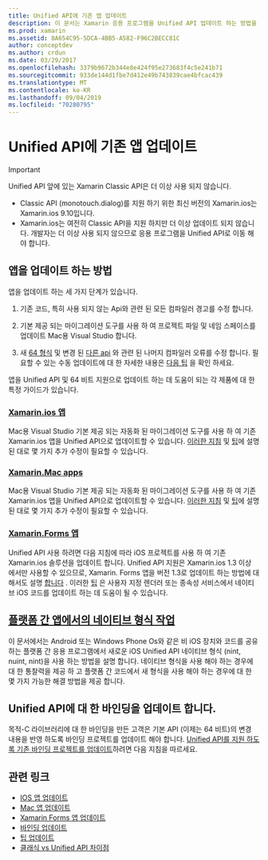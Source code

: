 ```yaml
---
title: Unified API에 기존 앱 업데이트
description: 이 문서는 Xamarin 응용 프로그램을 Unified API 업데이트 하는 방법을 설명 하는 다양 한 가이드에 연결 됩니다. Xamarin.ios 앱, Xamarin.ios 앱에 대해 설명 합니다. Xamarin Forms 앱, 플랫폼 간 앱 및 바인딩 프로젝트의 네이티브 형식입니다.
ms.prod: xamarin
ms.assetid: 8A654C95-5DCA-4BB5-A582-F96C2BECC81C
author: conceptdev
ms.author: crdun
ms.date: 03/29/2017
ms.openlocfilehash: 3379b9672b344e8e424f95e273683f4c5e241b71
ms.sourcegitcommit: 933de144d1fbe7d412e49b743839cae4bfcac439
ms.translationtype: MT
ms.contentlocale: ko-KR
ms.lasthandoff: 09/04/2019
ms.locfileid: "70280795"
---
```

# <a name="updating-existing-apps-to-the-unified-api"></a>Unified API에 기존 앱 업데이트

> [!IMPORTANT]
> Unified API 앞에 있는 Xamarin Classic API은 더 이상 사용 되지 않습니다.
> - Classic API (monotouch.dialog)를 지원 하기 위한 최신 버전의 Xamarin.ios는 Xamarin.ios 9.10입니다.
> - Xamarin.ios는 여전히 Classic API을 지원 하지만 더 이상 업데이트 되지 않습니다. 개발자는 더 이상 사용 되지 않으므로 응용 프로그램을 Unified API로 이동 해야 합니다.

## <a name="how-to-update-your-apps"></a>앱을 업데이트 하는 방법

앱을 업데이트 하는 세 가지 단계가 있습니다.

1. 기존 코드, 특히 사용 되지 않는 Api와 관련 된 모든 컴파일러 경고를 수정 합니다.

2. 기본 제공 되는 마이그레이션 도구를 사용 하 여 프로젝트 파일 및 네임 스페이스를 업데이트 Mac용 Visual Studio 합니다.

3. 새 [64 형식](~/cross-platform/macios/nativetypes.md) 및 변경 된 [다른 api](~/cross-platform/macios/unified/overview.md#deprecated-typos) 와 관련 된 나머지 컴파일러 오류를 수정 합니다. 필요할 수 있는 수동 업데이트에 대 한 자세한 내용은 [다음 팁](~/cross-platform/macios/unified/updating-tips.md) 을 확인 하세요.

앱을 Unified API 및 64 비트 지원으로 업데이트 하는 데 도움이 되는 각 제품에 대 한 특정 가이드가 있습니다.

### <a name="xamarinios-appscross-platformmaciosunifiedupdating-ios-appsmd"></a>[Xamarin.ios 앱](~/cross-platform/macios/unified/updating-ios-apps.md)

Mac용 Visual Studio 기본 제공 되는 자동화 된 마이그레이션 도구를 사용 하 여 기존 Xamarin.ios 앱을 Unified API으로 업데이트할 수 있습니다. [이러한 지침](~/cross-platform/macios/unified/updating-ios-apps.md) 및 [팁](~/cross-platform/macios/unified/updating-tips.md)에 설명 된 대로 몇 가지 추가 수정이 필요할 수 있습니다.

### <a name="xamarinmac-appscross-platformmaciosunifiedupdating-mac-appsmd"></a>[Xamarin.Mac apps](~/cross-platform/macios/unified/updating-mac-apps.md)

Mac용 Visual Studio 기본 제공 되는 자동화 된 마이그레이션 도구를 사용 하 여 기존 Xamarin.ios 앱을 Unified API으로 업데이트할 수 있습니다. [이러한 지침](~/cross-platform/macios/unified/updating-mac-apps.md) 및 [팁](~/cross-platform/macios/unified/updating-tips.md)에 설명 된 대로 몇 가지 추가 수정이 필요할 수 있습니다.

### <a name="xamarinforms-appscross-platformmaciosunifiedupdating-xamarin-forms-appsmd"></a>[Xamarin.Forms 앱](~/cross-platform/macios/unified/updating-xamarin-forms-apps.md)

Unified API 사용 하려면 다음 지침에 따라 iOS 프로젝트를 사용 하 여 기존 Xamarin.ios 솔루션을 업데이트 합니다. Unified API 지원은 Xamarin.ios 1.3 이상 에서만 사용할 수 있으므로, Xamarin. Forms 앱을 버전 1.3로 업데이트 하는 방법에 대해서도 설명 [합니다](~/cross-platform/macios/unified/updating-xamarin-forms-apps.md) . 이러한 [팁](~/cross-platform/macios/unified/updating-tips.md) 은 사용자 지정 렌더러 또는 종속성 서비스에서 네이티브 iOS 코드를 업데이트 하는 데 도움이 될 수 있습니다.

## <a name="working-with-native-types-in-cross-platform-appscross-platformmaciosnativetypesmd"></a>[플랫폼 간 앱에서의 네이티브 형식 작업](~/cross-platform/macios/nativetypes.md)

이 문서에서는 Android 또는 Windows Phone Os와 같은 비 iOS 장치와 코드를 공유 하는 플랫폼 간 응용 프로그램에서 새로운 iOS Unified API 네이티브 형식 (nint, nuint, nint)을 사용 하는 방법을 설명 합니다. 네이티브 형식을 사용 해야 하는 경우에 대 한 통찰력을 제공 하 고 플랫폼 간 코드에서 새 형식을 사용 해야 하는 경우에 대 한 몇 가지 가능한 해결 방법을 제공 합니다.

## <a name="update-bindings-to-the-unified-api"></a>Unified API에 대 한 바인딩을 업데이트 합니다.

목적-C 라이브러리에 대 한 바인딩을 만든 고객은 기본 API (이제는 64 비트)의 변경 내용을 반영 하도록 바인딩 프로젝트를 업데이트 해야 합니다.
[Unified API를 지원 하도록 기존 바인딩 프로젝트를 업데이트](~/cross-platform/macios/unified/update-binding.md)하려면 다음 지침을 따르세요.

## <a name="related-links"></a>관련 링크

- [IOS 앱 업데이트](~/cross-platform/macios/unified/updating-ios-apps.md)
- [Mac 앱 업데이트](~/cross-platform/macios/unified/updating-mac-apps.md)
- [Xamarin Forms 앱 업데이트](~/cross-platform/macios/unified/updating-xamarin-forms-apps.md)
- [바인딩 업데이트](~/cross-platform/macios/unified/update-binding.md)
- [팁 업데이트](~/cross-platform/macios/unified/updating-tips.md)
- [클래식 vs Unified API 차이점](https://github.com/xamarin/release-notes-archive/blob/master/release-notes/ios/api_changes/classic-vs-unified-8.6.0/index.md)
